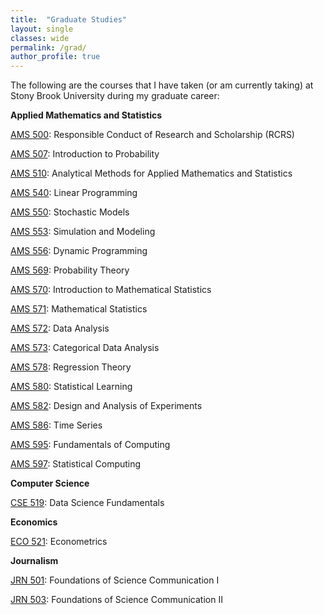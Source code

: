```yaml
---
title:  "Graduate Studies"
layout: single
classes: wide
permalink: /grad/
author_profile: true
---
```


The following are the courses that I have taken (or am currently taking) at Stony Brook University during my graduate career:

**Applied Mathematics and Statistics**

[AMS 500](/grad/ams500/): Responsible Conduct of Research and Scholarship (RCRS)

[AMS 507](/grad/ams507/): Introduction to Probability

[AMS 510](/grad/ams510/): Analytical Methods for Applied Mathematics and Statistics

[AMS 540](/grad/ams540/): Linear Programming

[AMS 550](/grad/ams550/): Stochastic Models

[AMS 553](/grad/ams553/): Simulation and Modeling

[AMS 556](/grad/ams556/): Dynamic Programming

[AMS 569](/grad/ams569/): Probability Theory

[AMS 570](/grad/ams570/): Introduction to Mathematical Statistics

[AMS 571](/grad/ams571/): Mathematical Statistics

[AMS 572](/grad/ams572/): Data Analysis

[AMS 573](/grad/ams573/): Categorical Data Analysis

[AMS 578](/grad/ams578/): Regression Theory

[AMS 580](/grad/ams580/): Statistical Learning

[AMS 582](/grad/ams582/): Design and Analysis of Experiments

[AMS 586](/grad/ams586/): Time Series

[AMS 595](/grad/ams595/): Fundamentals of Computing

[AMS 597](/grad/ams597/): Statistical Computing

**Computer Science**

[CSE 519](/grad/cse519/): Data Science Fundamentals

**Economics**

[ECO 521](/grad/eco521/): Econometrics

**Journalism**

[JRN 501](/grad/jrn501/): Foundations of Science Communication I

[JRN 503](/grad/jrn503/): Foundations of Science Communication II
